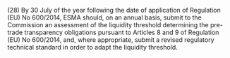 (28) By 30 July of the year following the date of application of Regulation (EU) No 600/2014, ESMA should, on an annual basis, submit to the Commission an assessment of the liquidity threshold determining the pre-trade transparency obligations pursuant to Articles 8 and 9 of Regulation (EU) No 600/2014, and, where appropriate, submit a revised regulatory technical standard in order to adapt the liquidity threshold.